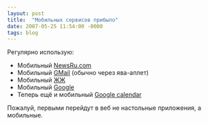 ```yaml
---
layout: post
title:  "Мобильных сервисов прибыло"
date: 2007-05-25 11:54:00 -0000
tags: blog 
---
```


Регулярно использую:

- Мобильный [NewsRu.com](http://palm.newsru.com/)
- Мобильный [GMail](http://gmail.com/m/) (обычно через ява-аплет)
- Мобильный [ЖЖ](http://www.livejournal.com/mobile/)
- Мобильный [Google](http://google.com/pda/)
- Теперь ещё и мобильный [Google calendar](http://www.google.com/calendar/m)

Пожалуй, первыми перейдут в веб не настольные приложения, а мобильные.